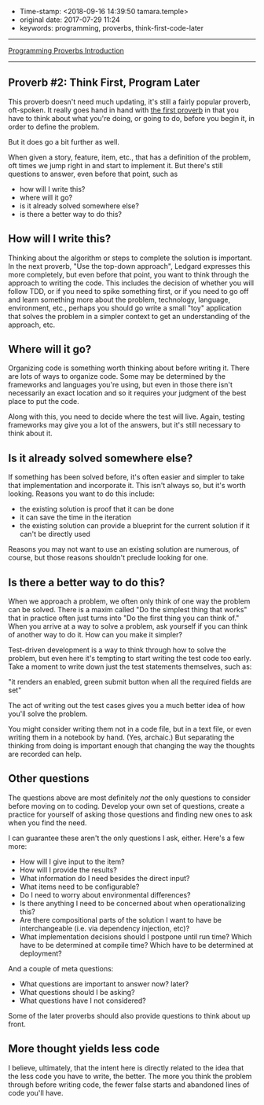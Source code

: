 -   Time-stamp: \<2018-09-16 14:39:50 tamara.temple\>
-   original date: 2017-07-29 11:24
-   keywords: programming, proverbs, think-first-code-later

------------------------------------------------------------------------

[Programming Proverbs Introduction](./2017-07-23-pp-introduction.org)

------------------------------------------------------------------------

Proverb \#2: Think First, Program Later
---------------------------------------

This proverb doesn\'t need much updating, it\'s still a fairly popular proverb, oft-spoken. It really goes hand in hand with [the first proverb](%7B%%20link%20_posts/2017-07-29-pp-1-define-the-problem-completely.md%20%%7D) in that you have to think about what you\'re doing, or going to do, before you begin it, in order to define the problem.

But it does go a bit further as well.

When given a story, feature, item, etc., that has a definition of the problem, oft times we jump right in and start to implement it. But there\'s still questions to answer, even before that point, such as

-   how will I write this?
-   where will it go?
-   is it already solved somewhere else?
-   is there a better way to do this?

How will I write this?
----------------------

Thinking about the algorithm or steps to complete the solution is important. In the next proverb, \"Use the top-down approach\", Ledgard expresses this more completely, but even before that point, you want to think through the approach to writing the code. This includes the decision of whether you will follow TDD, or if you need to spike something first, or if you need to go off and learn something more about the problem, technology, language, environment, etc., perhaps you should go write a small \"toy\" application that solves the problem in a simpler context to get an understanding of the approach, etc.

Where will it go?
-----------------

Organizing code is something worth thinking about before writing it. There are lots of ways to organize code. Some may be determined by the frameworks and languages you\'re using, but even in those there isn\'t necessarily an exact location and so it requires your judgment of the best place to put the code.

Along with this, you need to decide where the test will live. Again, testing frameworks may give you a lot of the answers, but it\'s still necessary to think about it.

Is it already solved somewhere else?
------------------------------------

If something has been solved before, it\'s often easier and simpler to take that implementation and incorporate it. This isn\'t always so, but it\'s worth looking. Reasons you want to do this include:

-   the existing solution is proof that it can be done
-   it can save the time in the iteration
-   the existing solution can provide a blueprint for the current solution if it can\'t be directly used

Reasons you may not want to use an existing solution are numerous, of course, but those reasons shouldn\'t preclude looking for one.

Is there a better way to do this?
---------------------------------

When we approach a problem, we often only think of one way the problem can be solved. There is a maxim called \"Do the simplest thing that works\" that in practice often just turns into \"Do the first thing you can think of.\" When you arrive at a way to solve a problem, ask yourself if you can think of another way to do it. How can you make it simpler?

Test-driven development is a way to think through how to solve the problem, but even here it\'s tempting to start writing the test code too early. Take a moment to write down just the test statements themselves, such as:

\"it renders an enabled, green submit button when all the required fields are set\"

The act of writing out the test cases gives you a much better idea of how you\'ll solve the problem.

You might consider writing them not in a code file, but in a text file, or even writing them in a notebook by hand. (Yes, archaic.) But separating the thinking from doing is important enough that changing the way the thoughts are recorded can help.

Other questions
---------------

The questions above are most definitely *not* the only questions to consider before moving on to coding. Develop your own set of questions, create a practice for yourself of asking those questions and finding new ones to ask when you find the need.

I can guarantee these aren\'t the only questions I ask, either. Here\'s a few more:

-   How will I give input to the item?
-   How will I provide the results?
-   What information do I need besides the direct input?
-   What items need to be configurable?
-   Do I need to worry about environmental differences?
-   Is there anything I need to be concerned about when operationalizing this?
-   Are there compositional parts of the solution I want to have be interchangeable (i.e. via dependency injection, etc)?
-   What implementation decisions should I postpone until run time? Which have to be determined at compile time? Which have to be determined at deployment?

And a couple of meta questions:

-   What questions are important to answer now? later?
-   What questions should I be asking?
-   What questions have I not considered?

Some of the later proverbs should also provide questions to think about up front.

More thought yields less code
-----------------------------

I believe, ultimately, that the intent here is directly related to the idea that the less code you have to write, the better. The more you think the problem through before writing code, the fewer false starts and abandoned lines of code you\'ll have.
